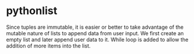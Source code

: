 # pythonlist
Since tuples are immutable, it is easier or better to take advantage of the mutable nature of lists to append data from user input.
We first create an empty list and later append user data to it. While loop is added to allow the addition of more items into the list.
